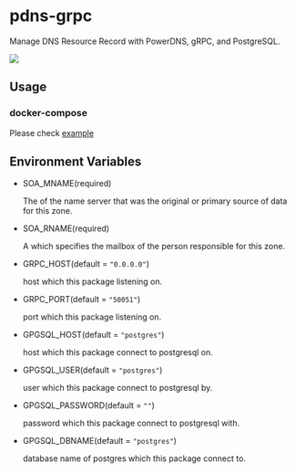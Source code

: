 # pdns-grpc

Manage DNS Resource Record with PowerDNS, gRPC, and PostgreSQL.

![](https://github.com/KoyamaSohei/pdns-grpc/workflows/main/badge.svg)

## Usage

### docker-compose 

Please check [example](https://github.com/KoyamaSohei/pdns-grpc/tree/master/example)

## Environment Variables

- SOA_MNAME(required)

  The <domain-name> of the name server that was the original or primary source of data for this zone.

- SOA_RNAME(required)

  A <domain-name> which specifies the mailbox of the person responsible for this zone.

- GRPC_HOST(default = `"0.0.0.0"`)

  host which this package listening on.

- GRPC_PORT(default = `"50051"`)

  port which this package listening on.

- GPGSQL_HOST(default = `"postgres"`)

  host which this package connect to postgresql on.

- GPGSQL_USER(default = `"postgres"`)

  user which this package connect to postgresql by.

- GPGSQL_PASSWORD(default = `""`)

  password which this package connect to postgresql with.

- GPGSQL_DBNAME(default = `"postgres"`)

  database name of postgres which this package connect to.
